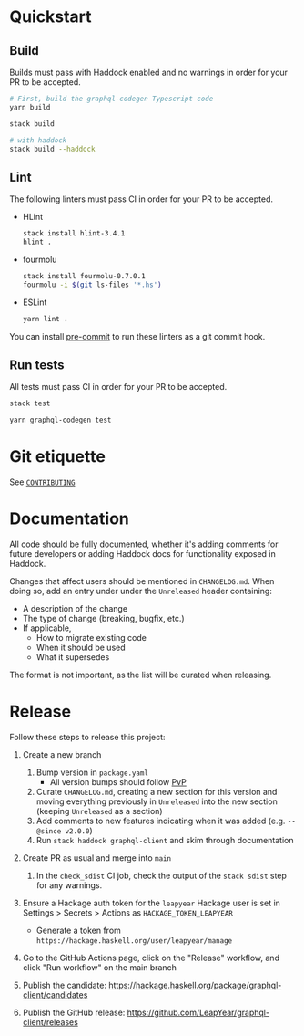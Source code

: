# Quickstart

## Build

Builds must pass with Haddock enabled and no warnings in order for your PR to be accepted.

```bash
# First, build the graphql-codegen Typescript code
yarn build

stack build

# with haddock
stack build --haddock
```

## Lint

The following linters must pass CI in order for your PR to be accepted.

* HLint

    ```bash
    stack install hlint-3.4.1
    hlint .
    ```

* fourmolu

    ```bash
    stack install fourmolu-0.7.0.1
    fourmolu -i $(git ls-files '*.hs')
    ```

* ESLint

    ```bash
    yarn lint .
    ```

You can install [pre-commit](https://pre-commit.com/) to run these linters as
a git commit hook.

## Run tests

All tests must pass CI in order for your PR to be accepted.

```bash
stack test
```

```bash
yarn graphql-codegen test
```

# Git etiquette

See [`CONTRIBUTING`](https://github.com/LeapYear/.github/blob/main/CONTRIBUTING)

# Documentation

All code should be fully documented, whether it's adding comments for future
developers or adding Haddock docs for functionality exposed in Haddock.

Changes that affect users should be mentioned in `CHANGELOG.md`. When doing so,
add an entry under under the `Unreleased` header containing:
* A description of the change
* The type of change (breaking, bugfix, etc.)
* If applicable,
    * How to migrate existing code
    * When it should be used
    * What it supersedes

The format is not important, as the list will be curated when releasing.

# Release

Follow these steps to release this project:

1. Create a new branch
    1. Bump version in `package.yaml`
        * All version bumps should follow [PvP](https://pvp.haskell.org/)
    1. Curate `CHANGELOG.md`, creating a new section for this version and
       moving everything previously in `Unreleased` into the new section
       (keeping `Unreleased` as a section)
    1. Add comments to new features indicating when it was added (e.g.
       `-- @since v2.0.0`)
    1. Run `stack haddock graphql-client` and skim through documentation

1. Create PR as usual and merge into `main`
    1. In the `check_sdist` CI job, check the output of the `stack sdist`
       step for any warnings.

1. Ensure a Hackage auth token for the `leapyear` Hackage user is set in Settings > Secrets > Actions as `HACKAGE_TOKEN_LEAPYEAR`
   * Generate a token from `https://hackage.haskell.org/user/leapyear/manage`

1. Go to the GitHub Actions page, click on the "Release" workflow, and click "Run workflow" on the main branch

1. Publish the candidate: https://hackage.haskell.org/package/graphql-client/candidates

1. Publish the GitHub release: https://github.com/LeapYear/graphql-client/releases
